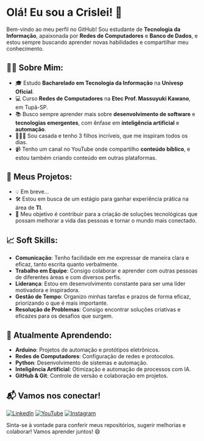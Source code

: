 # Olá! Eu sou a Crislei! 👋

Bem-vindo ao meu perfil no GitHub! Sou estudante de **Tecnologia da Informação**, apaixonada por **Redes de Computadores** e **Banco de Dados**, e estou sempre buscando aprender novas habilidades e compartilhar meu conhecimento.

## 🧑‍💻 Sobre Mim:
- 🎓 Estudo **Bacharelado em Tecnologia da Informação** na **Univesp Oficial**.
- 💻 Curso **Redes de Computadores** na **Etec Prof. Massuyuki Kawano**, em Tupã-SP.
- 📚 Busco sempre aprender mais sobre **desenvolvimento de software** e **tecnologias emergentes**, com ênfase em **inteligência artificial** e **automação**.
- 👩‍👧‍👦 Sou casada e tenho 3 filhos incríveis, que me inspiram todos os dias.
- 📹 Tenho um canal no YouTube onde compartilho **conteúdo bíblico**, e estou também criando conteúdo em outras plataformas.

## 🚀 Meus Projetos:
- 💡 Em breve...
- 🛠 Estou em busca de um estágio para ganhar experiência prática na área de **TI**.
- 🎯 Meu objetivo é contribuir para a criação de soluções tecnológicas que possam melhorar a vida das pessoas e tornar o mundo mais conectado.

## 📈 Soft Skills:
- **Comunicação**: Tenho facilidade em me expressar de maneira clara e eficaz, tanto escrita quanto verbalmente.
- **Trabalho em Equipe**: Consigo colaborar e aprender com outras pessoas de diferentes áreas e com diversos perfis.
- **Liderança**: Estou em desenvolvimento constante para ser uma líder motivadora e inspiradora.
- **Gestão de Tempo**: Organizo minhas tarefas e prazos de forma eficaz, priorizando o que é mais importante.
- **Resolução de Problemas**: Consigo encontrar soluções criativas e eficazes para os desafios que surgem.

## 🌱 Atualmente Aprendendo:
- **Arduino**: Projetos de automação e protótipos eletrônicos.
- **Redes de Computadores**: Configuração de redes e protocolos.
- **Python**: Desenvolvimento de sistemas e automação.
- **Inteligência Artificial**: Otimização e automação de processos com IA.
- **GitHub & Git**: Controle de versão e colaboração em projetos.

## 📬 Vamos nos conectar!
[![LinkedIn](https://img.shields.io/badge/LinkedIn-Crislei%20Jenuino-blue?style=for-the-badge&logo=linkedin&logoColor=white)](https://www.linkedin.com/in/crislei-jenuino-b3407734a/)
[![YouTube](https://img.shields.io/badge/YouTube-Crislei%20Keli-red?style=for-the-badge&logo=youtube&logoColor=white)](https://www.youtube.com/@crisleikeli)
[![Instagram](https://img.shields.io/badge/Instagram-Crislei%20Keli-purple?style=for-the-badge&logo=instagram&logoColor=white)](https://www.instagram.com/crisleikeli?igsh=d241ZmsybjRlNGww)

Sinta-se à vontade para conferir meus repositórios, sugerir melhorias e colaborar! Vamos aprender juntos! 😄
